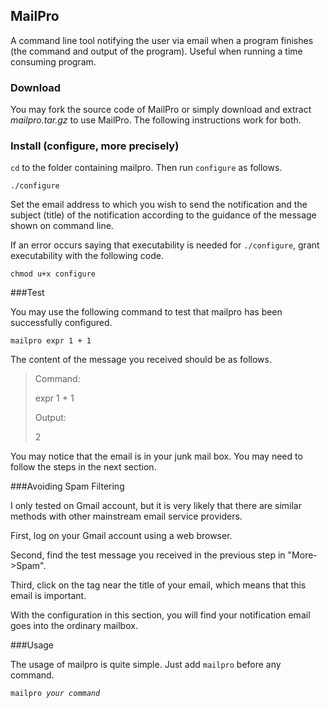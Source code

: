 ## MailPro
A command line tool notifying the user via email when a program finishes (the command and output of the program). Useful when running a time consuming program.

### Download

You may fork the source code of MailPro or simply download and extract *mailpro.tar.gz* to use MailPro. The following instructions work for both.

### Install (configure, more precisely)

<code>cd</code> to the folder containing mailpro. Then run <code>configure</code> as follows.

<code>./configure</code>

Set the email address to which you wish to send the notification and the subject (title) of the notification according to the guidance of the message shown on command line.

If an error occurs saying that executability is needed for <code>./configure</code>, grant executability with the following code.

<code>chmod u+x configure</code>

###Test

You may use the following command to test that mailpro has been successfully configured.

<code>mailpro expr 1 + 1</code>

The content of the message you received should be as follows.

> Command:
> 
> expr 1 + 1
> 
> Output:
> 
> 2

You may notice that the email is in your junk mail box. You may need to follow the steps in the next section.

###Avoiding Spam Filtering

I only tested on Gmail account, but it is very likely that there are similar methods with other mainstream email service providers.

First, log on your Gmail account using a web browser.

Second, find the test message you received in the previous step in "More->Spam".

Third, click on the tag near the title of your email, which means that this email is important.

With the configuration in this section, you will find your notification email goes into the ordinary mailbox.

###Usage

The usage of mailpro is quite simple. Just add <code>mailpro</code> before any command.

<code>mailpro _your command_</code>

